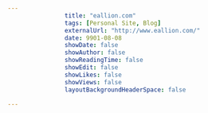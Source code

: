 ```yaml
---
                title: "eallion.com"
                tags: [Personal Site, Blog]
                externalUrl: "http://www.eallion.com/"
                date: 9901-08-08
                showDate: false
                showAuthor: false
                showReadingTime: false
                showEdit: false
                showLikes: false
                showViews: false
                layoutBackgroundHeaderSpace: false
                
---
```

